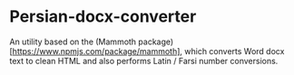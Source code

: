 # Persian-docx-converter
An utility based on the (Mammoth package) [https://www.npmjs.com/package/mammoth], which converts Word docx text to clean HTML and also performs Latin / Farsi number conversions.  
